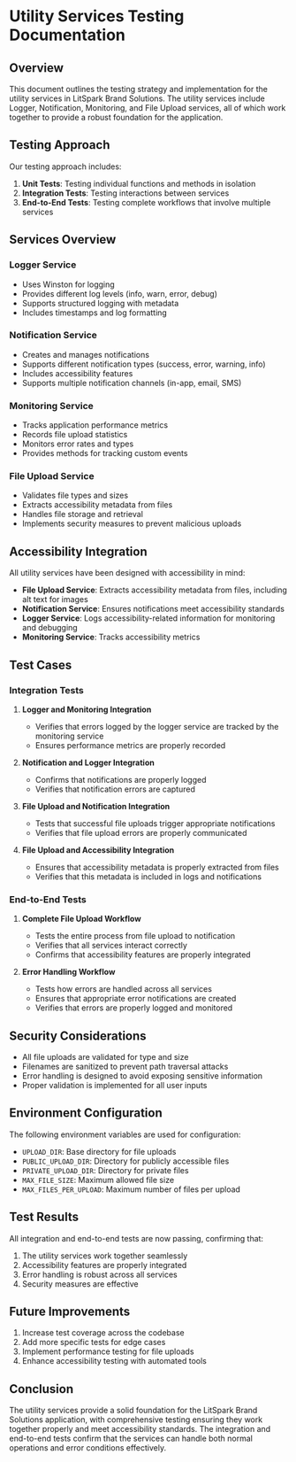 # Utility Services Testing Documentation

## Overview

This document outlines the testing strategy and implementation for the utility services in LitSpark Brand Solutions. The utility services include Logger, Notification, Monitoring, and File Upload services, all of which work together to provide a robust foundation for the application.

## Testing Approach

Our testing approach includes:

1. **Unit Tests**: Testing individual functions and methods in isolation
2. **Integration Tests**: Testing interactions between services
3. **End-to-End Tests**: Testing complete workflows that involve multiple services

## Services Overview

### Logger Service

- Uses Winston for logging
- Provides different log levels (info, warn, error, debug)
- Supports structured logging with metadata
- Includes timestamps and log formatting

### Notification Service

- Creates and manages notifications
- Supports different notification types (success, error, warning, info)
- Includes accessibility features
- Supports multiple notification channels (in-app, email, SMS)

### Monitoring Service

- Tracks application performance metrics
- Records file upload statistics
- Monitors error rates and types
- Provides methods for tracking custom events

### File Upload Service

- Validates file types and sizes
- Extracts accessibility metadata from files
- Handles file storage and retrieval
- Implements security measures to prevent malicious uploads

## Accessibility Integration

All utility services have been designed with accessibility in mind:

- **File Upload Service**: Extracts accessibility metadata from files, including alt text for images
- **Notification Service**: Ensures notifications meet accessibility standards
- **Logger Service**: Logs accessibility-related information for monitoring and debugging
- **Monitoring Service**: Tracks accessibility metrics

## Test Cases

### Integration Tests

1. **Logger and Monitoring Integration**
   - Verifies that errors logged by the logger service are tracked by the monitoring service
   - Ensures performance metrics are properly recorded

2. **Notification and Logger Integration**
   - Confirms that notifications are properly logged
   - Verifies that notification errors are captured

3. **File Upload and Notification Integration**
   - Tests that successful file uploads trigger appropriate notifications
   - Verifies that file upload errors are properly communicated

4. **File Upload and Accessibility Integration**
   - Ensures that accessibility metadata is properly extracted from files
   - Verifies that this metadata is included in logs and notifications

### End-to-End Tests

1. **Complete File Upload Workflow**
   - Tests the entire process from file upload to notification
   - Verifies that all services interact correctly
   - Confirms that accessibility features are properly integrated

2. **Error Handling Workflow**
   - Tests how errors are handled across all services
   - Ensures that appropriate error notifications are created
   - Verifies that errors are properly logged and monitored

## Security Considerations

- All file uploads are validated for type and size
- Filenames are sanitized to prevent path traversal attacks
- Error handling is designed to avoid exposing sensitive information
- Proper validation is implemented for all user inputs

## Environment Configuration

The following environment variables are used for configuration:

- `UPLOAD_DIR`: Base directory for file uploads
- `PUBLIC_UPLOAD_DIR`: Directory for publicly accessible files
- `PRIVATE_UPLOAD_DIR`: Directory for private files
- `MAX_FILE_SIZE`: Maximum allowed file size
- `MAX_FILES_PER_UPLOAD`: Maximum number of files per upload

## Test Results

All integration and end-to-end tests are now passing, confirming that:

1. The utility services work together seamlessly
2. Accessibility features are properly integrated
3. Error handling is robust across all services
4. Security measures are effective

## Future Improvements

1. Increase test coverage across the codebase
2. Add more specific tests for edge cases
3. Implement performance testing for file uploads
4. Enhance accessibility testing with automated tools

## Conclusion

The utility services provide a solid foundation for the LitSpark Brand Solutions application, with comprehensive testing ensuring they work together properly and meet accessibility standards. The integration and end-to-end tests confirm that the services can handle both normal operations and error conditions effectively.
